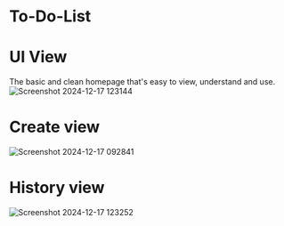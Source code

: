 # To-Do-List

# UI View
The basic and clean homepage that's easy to view, understand and use.
![Screenshot 2024-12-17 123144](https://github.com/user-attachments/assets/71aba89e-ac8e-4757-9ad6-9492fc121ca3)

# Create view
![Screenshot 2024-12-17 092841](https://github.com/user-attachments/assets/f8c5118a-8e47-4504-be85-fb942acb8ddc)

# History view
![Screenshot 2024-12-17 123252](https://github.com/user-attachments/assets/8197af9b-0678-4e55-b92f-8538a8200c9b)

